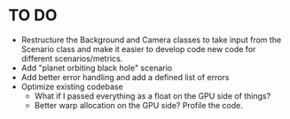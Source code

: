 # TO DO

- Restructure the Background and Camera classes to take input from the Scenario class and make it easier to develop code new code for different scenarios/metrics.
- Add "planet orbiting black hole" scenario
- Add better error handling and add a defined list of errors
- Optimize existing codebase
    - What if I passed everything as a float on the GPU side of things?
    - Better warp allocation on the GPU side? Profile the code.


